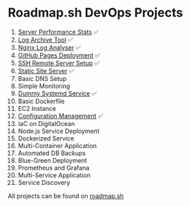 # Roadmap.sh DevOps Projects

1. [Server Performance Stats](https://roadmap.sh/projects/server-stats) ✅
2. [Log Archive Tool](https://roadmap.sh/projects/log-archive-tool) ✅
3. [Nginx Log Analyser](https://roadmap.sh/projects/nginx-log-analyser) ✅
4. [GitHub Pages Deployment](https://roadmap.sh/projects/ssh-remote-server-setup) ✅
5. [SSH Remote Server Setup](https://github.com/phu-phurithat/gh-deployment-workflow) ✅
6. [Static Site Server](https://roadmap.sh/projects/static-site-server) ✅
7. Basic DNS Setup
8. Simple Monitoring
9. [Dummy Systemd Service](https://roadmap.sh/projects/dummy-systemd-service) ✅
10. Basic Dockerfile
11. EC2 Instance
12. [Configuration Management](https://roadmap.sh/projects/configuration-management) ✅
13. IaC on DigitalOcean
14. Node.js Service Deployment
15. Dockerized Service
16. Multi-Container Application
17. Automated DB Backups
18. Blue-Green Deployment
19. Prometheus and Grafana
20. Multi-Service Application
21. Service Discovery

All projects can be found on [roadmap.sh](https://roadmap.sh/devops/projects)
